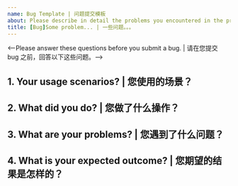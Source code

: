 ```yaml
---
name: Bug Template | 问题提交模板
about: Please describe in detail the problems you encountered in the process of using | 请详细描述您使用过程中遇到的问题
title: [Bug]Some problem... | 一些问题。。。
---
```


<--Please answer these questions before you submit a bug. | 请在您提交 bug 之前，回答以下这些问题。-->

## 1. Your usage scenarios? | 您使用的场景？

## 2. What did you do? | 您做了什么操作？

## 3. What are your problems? | 您遇到了什么问题？

## 4. What is your expected outcome? | 您期望的结果是怎样的？
